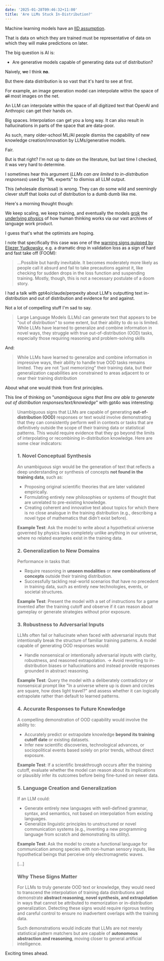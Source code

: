 ```yaml
---
date: '2025-01-28T09:46:32+11:00'
title: 'Are LLMs Stuck In-Distribution?'
---
```


Machine learning models have an [IID assumption](https://en.wikipedia.org/wiki/Independent_and_identically_distributed_random_variables).

That is data on which they are trained must be representative of data on which they will make predictions on later.

The big question is AI is:

* Are generative models capable of generating data out of distribution?

Naively, ~~we~~ I think **no**.

But there data distribution is so vast that it's hard to see at first.

For example, an image generation model can interpolate within the space of ~~all~~ most images on the net.

An LLM can interpolate within the space of all digitized text that OpenAI and Anthropic can get their hands on.

Big spaces. Interpolation can get you a long way. It can also result in hallucinations in parts of the space that are data-poor.

As such, many older-school ML/AI people dismiss the capability of new knowledge creation/innovation by LLMs/generative models.

Fair.

But is that right? I'm not up to date on the literature, but last time I checked, it was very hard to determine.

I sometimes hear this argument (_LLMs can are limited to in-distribution responses_) used by "ML experts" to dismiss all LLM output.

This (wholesale dismissal) is wrong. They can do some wild and seemingly clever stuff that _looks_ out of distribution to a dumb dumb like me.

Here's a morning thought though:

We keep scaling, we keep training, and eventually the models [grok](https://en.wikipedia.org/wiki/Grokking_(machine_learning)) the [underlying physics](/blog/posts/ai-intuitive-physics/) of how human thinking works via our vast archives of language work product.

I guess that's what the optimists are hoping.

I note that specifically this case was one of the [warning signs quipped by Eliezer Yudkowsky](https://x.com/ESYudkowsky/status/1650888567407902720), e.g. a dramatic drop in validation loss as a sign of hard and fast take off (FOOM):

> ...Possible but hardly inevitable.  It becomes moderately more likely as people call it absurd and fail to take precautions against it, like checking for sudden drops in the loss function and suspending training.  Mostly, though, this is not a necessary postulate of a doom story.

I had a talk with gpt4o/claude/perpexity about LLM's outputting text in-distribution and out of distribution and evidence for and against.

Not a lot of compelling stuff I'm sad to say.

> Large Language Models (LLMs) can generate text that appears to be "out of distribution" to some extent, but their ability to do so is limited. While LLMs have learned to generalize and combine information in novel ways, they struggle with true out-of-distribution (OOD) tasks, especially those requiring reasoning and problem-solving skills

And:

> While LLMs have learned to generalize and combine information in impressive ways, their ability to handle true OOD tasks remains limited. They are not "just memorizing" their training data, but their generalization capabilities are constrained to areas adjacent to or near their training distribution

About what one would think from first principles.

This line of thinking on "_unambiguous signs that llms are able to generate out of distribution responses/text/knowledge_" with gpt4o was interesting:


> Unambiguous signs that LLMs are capable of generating **out-of-distribution (OOD)** responses or text would involve demonstrating that they can consistently perform well in contexts or tasks that are definitively outside the scope of their training data or statistical patterns. This would require evidence that they go beyond the limits of interpolating or recombining in-distribution knowledge. Here are some clear indicators:
>
> ### 1. **Novel Conceptual Synthesis**
> An unambiguous sign would be the generation of text that reflects a deep understanding or synthesis of concepts **not found in the training data**, such as:
> - Proposing original scientific theories that are later validated empirically.
> - Formulating entirely new philosophies or systems of thought that are unrelated to pre-existing knowledge.
> - Creating coherent and innovative text about topics for which there is no close analogue in the training distribution (e.g., describing a novel type of mathematics that didn’t exist before).
>
> **Example Test**: Ask the model to write about a hypothetical universe governed by physics laws completely unlike anything in our universe, where no related examples exist in the training data.
>
> ### 2. **Generalization to New Domains**
> Performance in tasks that:
> - Require reasoning in **unseen modalities** or **new combinations of concepts** outside their training distribution.
> - Successfully tackling real-world scenarios that have no precedent in training data, such as entirely new technologies, events, or societal structures.
>
> **Example Test**: Present the model with a set of instructions for a game invented after the training cutoff and observe if it can reason about gameplay or generate strategies without prior exposure.
>
> ### 3. **Robustness to Adversarial Inputs**
> LLMs often fail or hallucinate when faced with adversarial inputs that intentionally break the structure of familiar training patterns. A model capable of generating OOD responses would:
> - Handle nonsensical or intentionally adversarial inputs with clarity, robustness, and reasoned extrapolation.
->  Avoid reverting to in-distribution biases or hallucinations and instead provide responses grounded in abstract reasoning.
>
> **Example Test**: Query the model with a deliberately contradictory or nonsensical prompt like "In a universe where up is down and circles are square, how does light travel?" and assess whether it can logically extrapolate rather than default to learned patterns.
>
> ### 4. **Accurate Responses to Future Knowledge**
> A compelling demonstration of OOD capability would involve the ability to:
> - Accurately predict or extrapolate knowledge **beyond its training cutoff date** or existing datasets.
> - Infer new scientific discoveries, technological advances, or sociopolitical events based solely on prior trends, without direct exposure.
>
> **Example Test**: If a scientific breakthrough occurs after the training cutoff, evaluate whether the model can reason about its implications or plausibly infer its outcomes before being fine-tuned on newer data.
>
> ### 5. **Language Creation and Generalization**
> If an LLM could:
> - Generate entirely new languages with well-defined grammar, syntax, and semantics, not based on interpolation from existing languages.
> - Generalize linguistic principles to unstructured or novel communication systems (e.g., inventing a new programming language from scratch and demonstrating its utility).
>
> **Example Test**: Ask the model to create a functional language for communication among species with non-human sensory inputs, like hypothetical beings that perceive only electromagnetic waves.
>
> [...]
>
> ### Why These Signs Matter
> For LLMs to truly generate OOD text or knowledge, they would need to transcend the interpolation of training data distributions and demonstrate **abstract reasoning, novel synthesis, and extrapolation** in ways that cannot be attributed to memorization or in-distribution generalization. Detecting these signs would require rigorous testing and careful control to ensure no inadvertent overlaps with the training data.
>
> Such demonstrations would indicate that LLMs are not merely statistical pattern matchers but are capable of **autonomous abstraction and reasoning**, moving closer to general artificial intelligence.

Exciting times ahead.

